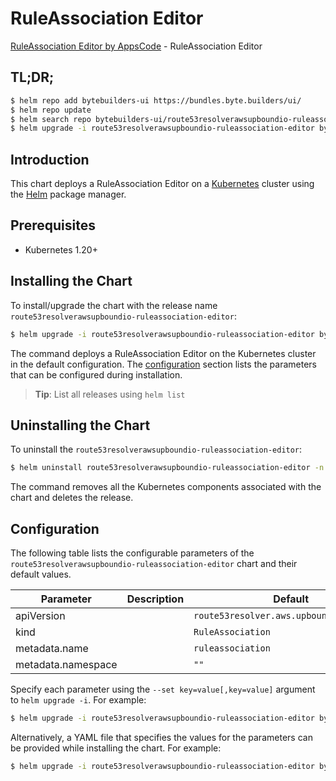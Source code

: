# RuleAssociation Editor

[RuleAssociation Editor by AppsCode](https://byte.builders) - RuleAssociation Editor

## TL;DR;

```bash
$ helm repo add bytebuilders-ui https://bundles.byte.builders/ui/
$ helm repo update
$ helm search repo bytebuilders-ui/route53resolverawsupboundio-ruleassociation-editor --version=v0.4.18
$ helm upgrade -i route53resolverawsupboundio-ruleassociation-editor bytebuilders-ui/route53resolverawsupboundio-ruleassociation-editor -n default --create-namespace --version=v0.4.18
```

## Introduction

This chart deploys a RuleAssociation Editor on a [Kubernetes](http://kubernetes.io) cluster using the [Helm](https://helm.sh) package manager.

## Prerequisites

- Kubernetes 1.20+

## Installing the Chart

To install/upgrade the chart with the release name `route53resolverawsupboundio-ruleassociation-editor`:

```bash
$ helm upgrade -i route53resolverawsupboundio-ruleassociation-editor bytebuilders-ui/route53resolverawsupboundio-ruleassociation-editor -n default --create-namespace --version=v0.4.18
```

The command deploys a RuleAssociation Editor on the Kubernetes cluster in the default configuration. The [configuration](#configuration) section lists the parameters that can be configured during installation.

> **Tip**: List all releases using `helm list`

## Uninstalling the Chart

To uninstall the `route53resolverawsupboundio-ruleassociation-editor`:

```bash
$ helm uninstall route53resolverawsupboundio-ruleassociation-editor -n default
```

The command removes all the Kubernetes components associated with the chart and deletes the release.

## Configuration

The following table lists the configurable parameters of the `route53resolverawsupboundio-ruleassociation-editor` chart and their default values.

|     Parameter      | Description |                       Default                       |
|--------------------|-------------|-----------------------------------------------------|
| apiVersion         |             | <code>route53resolver.aws.upbound.io/v1beta1</code> |
| kind               |             | <code>RuleAssociation</code>                        |
| metadata.name      |             | <code>ruleassociation</code>                        |
| metadata.namespace |             | <code>""</code>                                     |


Specify each parameter using the `--set key=value[,key=value]` argument to `helm upgrade -i`. For example:

```bash
$ helm upgrade -i route53resolverawsupboundio-ruleassociation-editor bytebuilders-ui/route53resolverawsupboundio-ruleassociation-editor -n default --create-namespace --version=v0.4.18 --set apiVersion=route53resolver.aws.upbound.io/v1beta1
```

Alternatively, a YAML file that specifies the values for the parameters can be provided while
installing the chart. For example:

```bash
$ helm upgrade -i route53resolverawsupboundio-ruleassociation-editor bytebuilders-ui/route53resolverawsupboundio-ruleassociation-editor -n default --create-namespace --version=v0.4.18 --values values.yaml
```
